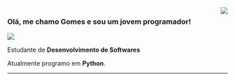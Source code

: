 <img align='right' src="https://github-readme-stats.vercel.app/api?username=Gomaink&show_icons=true&title_color=783c00&text_color=af552e&icon_color=783c00&bg_color=f8efd4&cache_seconds=2300">

### Olá, me chamo Gomes e sou um jovem programador!

<img src="https://img.shields.io/static/v1?label=Overview&message=Gomaink&color=f8efd4&style=for-the-badge&logo=GitHub">

<p>

Estudante de **Desenvolvimento de Softwares**<br/>

Atualmente programo em **Python**.


</p>
<hr>
